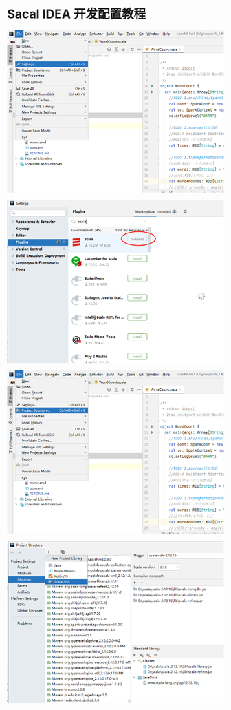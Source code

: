 # Sacal IDEA 开发配置教程

![](../../assets/_images/java/tools/scala/1.png)

![](../../assets/_images/java/tools/scala/2.png)

![](../../assets/_images/java/tools/scala/3.png)

![](../../assets/_images/java/tools/scala/4.png)